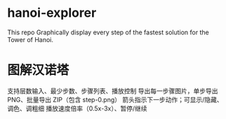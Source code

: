 # hanoi-explorer
This repo Graphically display every step of the fastest solution for the Tower of Hanoi.


# 图解汉诺塔

支持层数输入、最少步数、步骤列表、播放控制
导出每一步骤图片，单步导出 PNG、批量导出 ZIP（包含 step-0.png）
箭头指示下一步动作；可显示/隐藏、调色、调粗细
播放速度倍率（0.5x-3x）、暂停/继续

